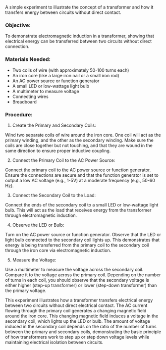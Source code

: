 A simple experiment to illustrate the concept of a transformer and how it transfers energy between circuits without direct contact.

### Objective:

To demonstrate electromagnetic induction in a transformer, showing that electrical energy can be transferred between two circuits without direct connection.

### Materials Needed:

- Two coils of wire (with approximately 50-100 turns each)
- An iron core (like a large iron nail or a small iron rod)
- An AC power source or function generator
- A small LED or low-wattage light bulb
- A multimeter to measure voltage
- Connecting wires
- Breadboard

### Procedure:

1. Create the Primary and Secondary Coils:

Wind two separate coils of wire around the iron core. One coil will act as the primary winding, and the other as the secondary winding. Make sure the coils are close together but not touching, and that they are wound in the same direction to ensure proper inductive coupling.

2. Connect the Primary Coil to the AC Power Source:

Connect the primary coil to the AC power source or function generator. Ensure the connections are secure and that the function generator is set to output a low AC voltage (e.g., 1-5V) at a moderate frequency (e.g., 50-60 Hz).

3. Connect the Secondary Coil to the Load:

Connect the ends of the secondary coil to a small LED or low-wattage light bulb. This will act as the load that receives energy from the transformer through electromagnetic induction.

4. Observe the LED or Bulb:

Turn on the AC power source or function generator. Observe that the LED or light bulb connected to the secondary coil lights up. This demonstrates that energy is being transferred from the primary coil to the secondary coil through the iron core via electromagnetic induction.

5. Measure the Voltage:

Use a multimeter to measure the voltage across the secondary coil. Compare it to the voltage across the primary coil. Depending on the number of turns in each coil, you should observe that the secondary voltage is either higher (step-up transformer) or lower (step-down transformer) than the primary voltage.

This experiment illustrates how a transformer transfers electrical energy between two circuits without direct electrical contact. The AC current flowing through the primary coil generates a changing magnetic field around the iron core. This changing magnetic field induces a voltage in the secondary coil, which lights up the LED or bulb. The amount of voltage induced in the secondary coil depends on the ratio of the number of turns between the primary and secondary coils, demonstrating the basic principle of how transformers work to step up or step down voltage levels while maintaining electrical isolation between circuits.
